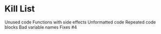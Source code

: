 Kill List
=========
Unused code
Functions with side effects
Unformatted code
Repeated code blocks
Bad variable names
Fixes #4
        
        
        
		

